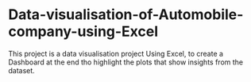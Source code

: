 # Data-visualisation-of-Automobile-company-using-Excel
This project is a data visualisation project Using Excel, to create a Dashboard at the end tho highlight the plots that show insights from the dataset.
